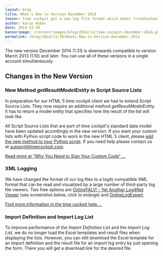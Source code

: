 ```yaml
---
layout: blog
title: What's New in Version December 2014
teaser: Time cockpit got a new log file format which makes troubleshooting much easier. Additionally, we extended our implementation of script source lists to get enable optimizations in time cockpit's web client.
author: Karin Huber
date: 2014-33-30
bannerimage: /content/images/blog/2014/11/time-cockpit-december-2014.png
permalink: /blog/2014/11/30/Whats-New-in-Version-December-2014
---
```


<p class="showcase" xmlns="http://www.w3.org/1999/xhtml">The new version December 2014 (1.31) is downwards compatible to version March 2013 (1.10) and later. You can use all of these versions in a single account simultaneously.</p><h2 xmlns="http://www.w3.org/1999/xhtml">Changes in the New Version</h2><h3 xmlns="http://www.w3.org/1999/xhtml">New Method <em>getResultModelEntity</em> in Script Source Lists</h3><p xmlns="http://www.w3.org/1999/xhtml">In preparation for our HTML 5 time cockpit client we had to extend Script Source Lists. They now require an additional method <em>getResultModelEntity</em>. It has to return a model entity that specifies how the result of the list will look like.</p><p xmlns="http://www.w3.org/1999/xhtml">All Script Source Lists that are part of time cockpit's standard data model have been updated accordingly in the new version. If you want your custom lists with Python script code to work in the new HTML 5 client, please <a href="~/blog/2014/11/27/Why-You-Need-to-Sign-Your-Custom-Code">add the new method to your Python script</a>. If you need help please contact us at <a href="mailto:support@timecockpit.com">support@timecockpit.com</a>.</p><p xmlns="http://www.w3.org/1999/xhtml">
  <a href="~/blog/2014/11/27/Why-You-Need-to-Sign-Your-Custom-Code">Read more at "Why You Need to Sign Your Custom Code" ...</a>
</p><h3 xmlns="http://www.w3.org/1999/xhtml">XML Logging</h3><p xmlns="http://www.w3.org/1999/xhtml">We have changed the format of our log files to a log4j-compatible XML format that can be read and visualized by a large number of third-party log file viewers. Two free options are <a href="https://yalv.codeplex.com/" target="_blank">OnlineYALV! - Yet Another Log4Net Viewer</a> (see screenshot below, click to enlarge) and <a href="https://logexpert.codeplex.com/" target="_blank">OnlineLogExpert</a>.</p><f:function name="Composite.Media.ImageGallery.Slimbox2" xmlns:f="http://www.composite.net/ns/function/1.0">
  <f:param name="MediaImage" value="MediaArchive:11038f04-0192-48cc-bba4-4abdffd607f7" xmlns:f="http://www.composite.net/ns/function/1.0" />
  <f:param name="ThumbnailMaxWidth" value="800" xmlns:f="http://www.composite.net/ns/function/1.0" />
  <f:param name="ThumbnailMaxHeight" value="800" xmlns:f="http://www.composite.net/ns/function/1.0" />
  <f:param name="ImageMaxWidth" value="1920" xmlns:f="http://www.composite.net/ns/function/1.0" />
  <f:param name="ImageMaxHeight" value="1280" xmlns:f="http://www.composite.net/ns/function/1.0" />
</f:function><p xmlns="http://www.w3.org/1999/xhtml">
  <a href="http://help.timecockpit.com/?topic=html/4d4748e6-78a7-4e80-8859-bd84a8fff811.htm" target="_blank">Find more information in the time cockpit help ...</a>
</p><h3 xmlns="http://www.w3.org/1999/xhtml">Import Definition and Import Log List</h3><p xmlns="http://www.w3.org/1999/xhtml">To improve performance of the <em>Import Definition List</em> and the <em>Import Log List,</em> we do no longer load the Excel templates and result files when displaying the lists. However, you can still download the Excel template for an import definition and the result file for an import log entry by just opening the form. There you will get a download link for the desired file.</p>